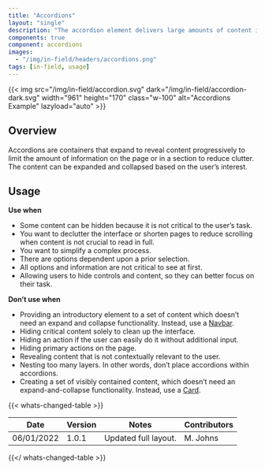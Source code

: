 ```yaml
---
title: "Accordions"
layout: "single"
description: "The accordion element delivers large amounts of content in a small space through progressive disclosure."
components: true
component: accordions
images:
  - "/img/in-field/headers/accordions.png"
tags: [in-field, usage]
---
```


{{< img src="/img/in-field/accordion.svg" dark="/img/in-field/accordion-dark.svg" width="961" height="170" class="w-100" alt="Accordions Example" lazyload="auto" >}}

## Overview

Accordions are containers that expand to reveal content progressively to limit the amount of information on the page or in a section to reduce clutter. The content can be expanded and collapsed based on the user’s interest.

## Usage

**Use when**

- Some content can be hidden because it is not critical to the user’s task.
- You want to declutter the interface or shorten pages to reduce scrolling when content is not crucial to read in full.
- You want to simplify a complex process.
- There are options dependent upon a prior selection.
- All options and information are not critical to see at first.
- Allowing users to hide controls and content, so they can better focus on their task.

**Don’t use when**

- Providing an introductory element to a set of content which doesn’t need an expand and collapse functionality. Instead, use a [Navbar](/components/in-field/navbar/).
- Hiding critical content solely to clean up the interface.
- Hiding an action if the user can easily do it without additional input.
- Hiding primary actions on the page.
- Revealing content that is not contextually relevant to the user.
- Nesting too many layers. In other words, don’t place accordions within accordions.
- Creating a set of visibly contained content, which doesn’t need an expand-and-collapse functionality. Instead, use a [Card](/components/in-field/cards/).

{{< whats-changed-table >}}

| Date                         | Version | Notes                | Contributors |
| ---------------------------- | ------- | -------------------- | ------------ |
| 06/01/2022                   | 1.0.1   | Updated full layout. | M. Johns     |

{{</ whats-changed-table >}}
